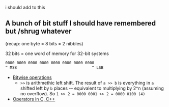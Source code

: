i should add to this

## A bunch of bit stuff I should have remembered but /shrug whatever

(recap: one byte = 8 bits = 2 nibbles)

32 bits = one word of memory for 32-bit systems

```bash
0000 0000 0000 0000 0000 0000 0000 0000
^ MSB                                 ^ LSB
```

* [Bitwise operations](https://en.wikipedia.org/wiki/Bitwise_operation)
  * `>>` is arithmethic left shift. The result of `a >> b` is everything in `a` shifted left by `b` places -- equivalent to multiplying by 2^n (assuming no overflow). So `1 >> 2 = 0000 0001 >> 2 = 0000 0100 (4)`
* [Operators in C, C++](https://en.wikipedia.org/wiki/Operators_in_C_and_C%2B%2B)

